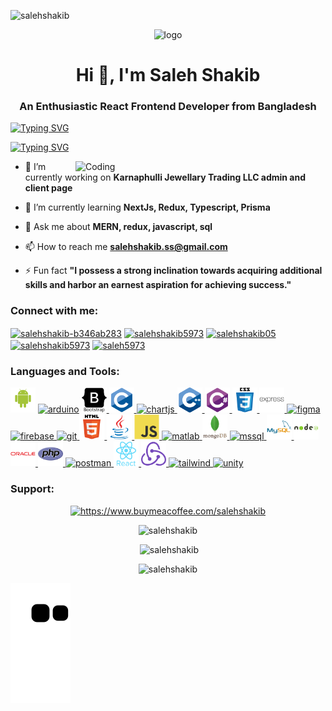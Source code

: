 <p align="left"> <img src="https://komarev.com/ghpvc/?username=salehshakib&label=Profile%20views&color=0e75b6&style=flat" alt="salehshakib" /> </p>

<p align="center"><img src="https://user-images.githubusercontent.com/74038190/212284136-03988914-d899-44b4-b1d9-4eeccf656e44.gif" alt="logo"></p>

<h1 align="center">Hi 👋, I'm Saleh Shakib</h1>
<h3 align="center">An Enthusiastic React Frontend Developer from Bangladesh</h3>

[![Typing SVG](https://readme-typing-svg.demolab.com?font=Fira+Code&weight=600&pause=1000&center=true&vCenter=true&random=false&width=435&lines=Hi+There!+%F0%9F%91%8B;I'm+Saleh+Shakib+%F0%9F%91%A8%E2%80%8D%F0%9F%92%BB;An+Enthusiastic+React+Frontend+Developer+from+Bangladesh)](https://git.io/typing-svg)

<a href="https://git.io/typing-svg" align='center'><img src="https://readme-typing-svg.demolab.com?font=Fira+Code&weight=600&size=30&pause=1000&center=true&vCenter=true&random=false&width=435&lines=Hi+There!+%F0%9F%91%8B;I'm+Saleh+Shakib+%F0%9F%91%A8%E2%80%8D%F0%9F%92%BB;An+Enthusiastic+React+Frontend+Developer+from+Bangladesh" alt="Typing SVG" /></a>

<img align="right" alt="Coding" width="400" src="https://camo.githubusercontent.com/cae12fddd9d6982901d82580bdf321d81fb299141098ca1c2d4891870827bf17/68747470733a2f2f6d69726f2e6d656469756d2e636f6d2f6d61782f313336302f302a37513379765349765f7430696f4a2d5a2e676966">



- 🔭 I’m currently working on **Karnaphulli Jewellary Trading LLC admin and client page**

- 🌱 I’m currently learning **NextJs, Redux, Typescript, Prisma**

- 💬 Ask me about **MERN, redux, javascript, sql**

- 📫 How to reach me **salehshakib.ss@gmail.com**

- ⚡ Fun fact **"I possess a strong inclination towards acquiring additional skills and harbor an earnest aspiration for achieving success."**

<h3 align="left">Connect with me:</h3>
<p align="left">
  <a href="https://linkedin.com/in/salehshakib-b346ab283" target="blank"><img align="center" src="https://raw.githubusercontent.com/rahuldkjain/github-profile-readme-generator/master/src/images/icons/Social/linked-in-alt.svg" alt="salehshakib-b346ab283" height="30" width="40" /></a>
  <a href="https://fb.com/salehshakib5973" target="blank"><img align="center" src="https://raw.githubusercontent.com/rahuldkjain/github-profile-readme-generator/master/src/images/icons/Social/facebook.svg" alt="salehshakib5973" height="30" width="40" /></a>
  <a href="https://instagram.com/salehshakib05" target="blank"><img align="center" src="https://raw.githubusercontent.com/rahuldkjain/github-profile-readme-generator/master/src/images/icons/Social/instagram.svg" alt="salehshakib05" height="30" width="40" /></a>
  <a href="https://auth.geeksforgeeks.org/user/salehshakib5973" target="blank"><img align="center" src="https://raw.githubusercontent.com/rahuldkjain/github-profile-readme-generator/master/src/images/icons/Social/geeks-for-geeks.svg" alt="salehshakib5973" height="30" width="40" /></a>
  <a href="https://discord.gg/saleh5973" target="blank"><img align="center" src="https://raw.githubusercontent.com/rahuldkjain/github-profile-readme-generator/master/src/images/icons/Social/discord.svg" alt="saleh5973" height="30" width="40" /></a>
</p>

<h3 align="left">Languages and Tools:</h3>
<p align="left">
  <a href="https://developer.android.com" target="_blank"><img src="https://raw.githubusercontent.com/devicons/devicon/master/icons/android/android-original-wordmark.svg" alt="android" width="40" height="40"/></a>
  <a href="https://www.arduino.cc/" target="_blank"><img src="https://cdn.worldvectorlogo.com/logos/arduino-1.svg" alt="arduino" width="40" height="40"/></a>
 
  <a href="https://getbootstrap.com" target="_blank" rel="noreferrer">
    <img src="https://raw.githubusercontent.com/devicons/devicon/master/icons/bootstrap/bootstrap-plain-wordmark.svg" alt="bootstrap" width="40" height="40"/>
  </a>
  <a href="https://www.cprogramming.com/" target="_blank" rel="noreferrer">
    <img src="https://raw.githubusercontent.com/devicons/devicon/master/icons/c/c-original.svg" alt="c" width="40" height="40"/>
  </a>
  <a href="https://www.chartjs.org" target="_blank" rel="noreferrer">
    <img src="https://www.chartjs.org/media/logo-title.svg" alt="chartjs" width="40" height="40"/>
  </a>
  <a href="https://www.w3schools.com/cpp/" target="_blank" rel="noreferrer">
    <img src="https://raw.githubusercontent.com/devicons/devicon/master/icons/cplusplus/cplusplus-original.svg" alt="cplusplus" width="40" height="40"/>
  </a>
  <a href="https://www.w3schools.com/cs/" target="_blank" rel="noreferrer">
    <img src="https://raw.githubusercontent.com/devicons/devicon/master/icons/csharp/csharp-original.svg" alt="csharp" width="40" height="40"/>
  </a>
  <a href="https://www.w3schools.com/css/" target="_blank" rel="noreferrer">
    <img src="https://raw.githubusercontent.com/devicons/devicon/master/icons/css3/css3-original-wordmark.svg" alt="css3" width="40" height="40"/>
  </a>
  <a href="https://expressjs.com" target="_blank" rel="noreferrer">
    <img src="https://raw.githubusercontent.com/devicons/devicon/master/icons/express/express-original-wordmark.svg" alt="express" width="40" height="40"/>
  </a>
  <a href="https://www.figma.com/" target="_blank" rel="noreferrer">
    <img src="https://www.vectorlogo.zone/logos/figma/figma-icon.svg" alt="figma" width="40" height="40"/>
  </a>
  <a href="https://firebase.google.com/" target="_blank" rel="noreferrer">
    <img src="https://www.vectorlogo.zone/logos/firebase/firebase-icon.svg" alt="firebase" width="40" height="40"/>
  </a>
  <a href="https://git-scm.com/" target="_blank" rel="noreferrer">
    <img src="https://www.vectorlogo.zone/logos/git-scm/git-scm-icon.svg" alt="git" width="40" height="40"/>
  </a>
  <a href="https://www.w3.org/html/" target="_blank" rel="noreferrer">
    <img src="https://raw.githubusercontent.com/devicons/devicon/master/icons/html5/html5-original-wordmark.svg" alt="html5" width="40" height="40"/>
  </a>
  <a href="https://www.java.com" target="_blank" rel="noreferrer">
    <img src="https://raw.githubusercontent.com/devicons/devicon/master/icons/java/java-original.svg" alt="java" width="40" height="40"/>
  </a>
  <a href="https://developer.mozilla.org/en-US/docs/Web/JavaScript" target="_blank" rel="noreferrer">
    <img src="https://raw.githubusercontent.com/devicons/devicon/master/icons/javascript/javascript-original.svg" alt="javascript" width="40" height="40"/>
  </a>
  <a href="https://www.mathworks.com/" target="_blank" rel="noreferrer">
    <img src="https://upload.wikimedia.org/wikipedia/commons/2/21/Matlab_Logo.png" alt="matlab" width="40" height="40"/>
  </a>
  <a href="https://www.mongodb.com/" target="_blank" rel="noreferrer">
    <img src="https://raw.githubusercontent.com/devicons/devicon/master/icons/mongodb/mongodb-original-wordmark.svg" alt="mongodb" width="40" height="40"/>
  </a>
  <a href="https://www.microsoft.com/en-us/sql-server" target="_blank" rel="noreferrer">
    <img src="https://www.svgrepo.com/show/303229/microsoft-sql-server-logo.svg" alt="mssql" width="40" height="40"/>
  </a>
  <a href="https://www.mysql.com/" target="_blank" rel="noreferrer">
    <img src="https://raw.githubusercontent.com/devicons/devicon/master/icons/mysql/mysql-original-wordmark.svg" alt="mysql" width="40" height="40"/>
  </a>
  <a href="https://nodejs.org" target="_blank" rel="noreferrer">
    <img src="https://raw.githubusercontent.com/devicons/devicon/master/icons/nodejs/nodejs-original-wordmark.svg" alt="nodejs" width="40" height="40"/>
  </a>
  <a href="https://www.oracle.com/" target="_blank" rel="noreferrer">
    <img src="https://raw.githubusercontent.com/devicons/devicon/master/icons/oracle/oracle-original.svg" alt="oracle" width="40" height="40"/>
  </a>
  <a href="https://www.php.net" target="_blank" rel="noreferrer">
    <img src="https://raw.githubusercontent.com/devicons/devicon/master/icons/php/php-original.svg" alt="php" width="40" height="40"/>
  </a>
  <a href="https://postman.com" target="_blank" rel="noreferrer">
    <img src="https://www.vectorlogo.zone/logos/getpostman/getpostman-icon.svg" alt="postman" width="40" height="40"/>
  </a>
  <a href="https://reactjs.org/" target="_blank" rel="noreferrer">
    <img src="https://raw.githubusercontent.com/devicons/devicon/master/icons/react/react-original-wordmark.svg" alt="react" width="40" height="40"/>
  </a>
  <a href="https://redux.js.org" target="_blank" rel="noreferrer">
    <img src="https://raw.githubusercontent.com/devicons/devicon/master/icons/redux/redux-original.svg" alt="redux" width="40" height="40"/>
  </a>
  <a href="https://tailwindcss.com/" target="_blank" rel="noreferrer">
    <img src="https://www.vectorlogo.zone/logos/tailwindcss/tailwindcss-icon.svg" alt="tailwind" width="40" height="40"/>
  </a>
  <a href="https://unity.com/" target="_blank" rel="noreferrer">
    <img src="https://www.vectorlogo.zone/logos/unity3d/unity3d-icon.svg" alt="unity" width="40" height="40"/>
  </a>
</p>

<h3 align="left">Support:</h3>
<p align="center">
  <a href="https://www.buymeacoffee.com/salehshakib">
    <img src="https://cdn.buymeacoffee.com/buttons/v2/default-yellow.png" height="50" alt="https://www.buymeacoffee.com/salehshakib" />
  </a>
</p>

<p align="center"><img src="https://github-readme-stats.vercel.app/api/top-langs?username=salehshakib&show_icons=true&locale=en&layout=compact" alt="salehshakib" /></p>

<p align="center">&nbsp;<img src="https://github-readme-stats.vercel.app/api?username=salehshakib&show_icons=true&locale=en" alt="salehshakib" /></p>

<p align="center"><img src="https://github-readme-streak-stats.herokuapp.com/?user=salehshakib&show_icons=true&locale=en" alt="salehshakib" /></p>

![snake gif](https://github.com/salehshakib/salehshakib/blob/output/github-contribution-grid-snake.svg)
